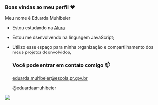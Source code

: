 ### Boas vindas ao meu perfil ❤️

Meu nome é Eduarda Muhlbeier

- Estou estudando na [Alura](https://www.alura.com.br)
- Estou me dsenvolvendo na linguagem JavaScript;
- Utilizo esse espaço para minha organização e compartilhamento dos meus projetos deenvolvidos;

  ### Você pode entrar em contato comigo 📫

  eduarda.muhlbeier@escola.pr.gov.br
  
  @eduardaamuhlbeier

![](https://media.tenor.com/9gIK5bPpX9cAAAAC/milk-and-mocha-cute.gif)
